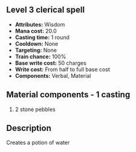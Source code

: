 ## Level 3 clerical spell

- **Attributes:** Wisdom
- **Mana cost:** 20.0
- **Casting time:** 1 round
- **Cooldown:** None
- **Targeting:** None
- **Train chance:** 100%
- **Base write cost:** 50 charges
- **Write cost:** From half to full base cost
- **Components:** Verbal, Material

## Material components - 1 casting

1. 2 stone pebbles

## Description

Creates a potion of water
